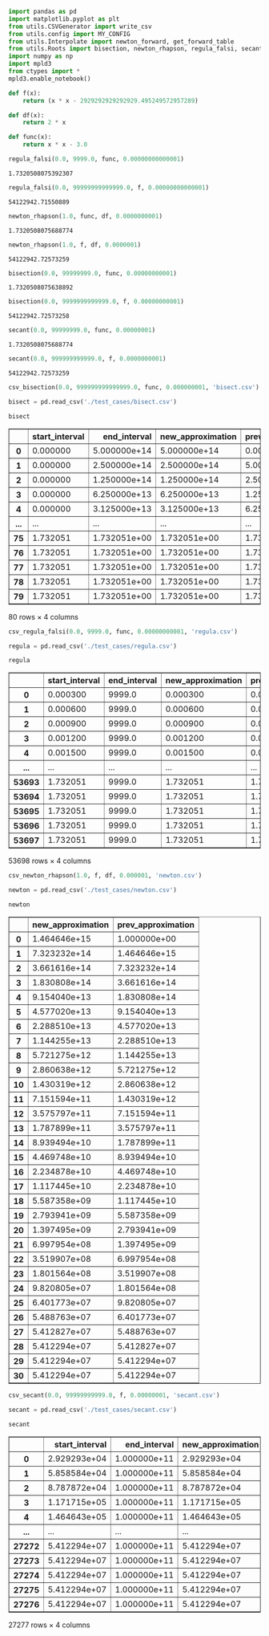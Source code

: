 ```python
import pandas as pd
import matplotlib.pyplot as plt
from utils.CSVGenerator import write_csv
from utils.config import MY_CONFIG
from utils.Interpolate import newton_forward, get_forward_table
from utils.Roots import bisection, newton_rhapson, regula_falsi, secant, csv_bisection, csv_newton_rhapson, csv_regula_falsi, csv_secant
import numpy as np
import mpld3
from ctypes import *
mpld3.enable_notebook()
```


```python
def f(x):
    return (x * x - 2929292929292929.495249572957289)

def df(x):
    return 2 * x
```


```python
def func(x):
    return x * x - 3.0
```


```python
regula_falsi(0.0, 9999.0, func, 0.00000000000001)
```




    1.7320508075392307




```python
regula_falsi(0.0, 99999999999999.0, f, 0.00000000000001)
```




    54122942.71550889




```python
newton_rhapson(1.0, func, df, 0.0000000001)
```




    1.7320508075688774




```python
newton_rhapson(1.0, f, df, 0.0000001)
```




    54122942.72573259




```python
bisection(0.0, 99999999.0, func, 0.00000000001)
```




    1.7320508075638892




```python
bisection(0.0, 9999999999999.0, f, 0.00000000001)
```




    54122942.72573258




```python
secant(0.0, 99999999.0, func, 0.00000001)
```




    1.7320508075688774




```python
secant(0.0, 999999999999.0, f, 0.0000000001)
```




    54122942.72573259




```python
csv_bisection(0.0, 999999999999999.0, func, 0.000000001, 'bisect.csv')
```


```python
bisect = pd.read_csv('./test_cases/bisect.csv')
```


```python
bisect
```




<div>
<style scoped>
    .dataframe tbody tr th:only-of-type {
        vertical-align: middle;
    }

    .dataframe tbody tr th {
        vertical-align: top;
    }

    .dataframe thead th {
        text-align: right;
    }
</style>
<table border="1" class="dataframe">
  <thead>
    <tr style="text-align: right;">
      <th></th>
      <th>start_interval</th>
      <th>end_interval</th>
      <th>new_approximation</th>
      <th>prev_approximation</th>
    </tr>
  </thead>
  <tbody>
    <tr>
      <th>0</th>
      <td>0.000000</td>
      <td>5.000000e+14</td>
      <td>5.000000e+14</td>
      <td>0.000000e+00</td>
    </tr>
    <tr>
      <th>1</th>
      <td>0.000000</td>
      <td>2.500000e+14</td>
      <td>2.500000e+14</td>
      <td>5.000000e+14</td>
    </tr>
    <tr>
      <th>2</th>
      <td>0.000000</td>
      <td>1.250000e+14</td>
      <td>1.250000e+14</td>
      <td>2.500000e+14</td>
    </tr>
    <tr>
      <th>3</th>
      <td>0.000000</td>
      <td>6.250000e+13</td>
      <td>6.250000e+13</td>
      <td>1.250000e+14</td>
    </tr>
    <tr>
      <th>4</th>
      <td>0.000000</td>
      <td>3.125000e+13</td>
      <td>3.125000e+13</td>
      <td>6.250000e+13</td>
    </tr>
    <tr>
      <th>...</th>
      <td>...</td>
      <td>...</td>
      <td>...</td>
      <td>...</td>
    </tr>
    <tr>
      <th>75</th>
      <td>1.732051</td>
      <td>1.732051e+00</td>
      <td>1.732051e+00</td>
      <td>1.732051e+00</td>
    </tr>
    <tr>
      <th>76</th>
      <td>1.732051</td>
      <td>1.732051e+00</td>
      <td>1.732051e+00</td>
      <td>1.732051e+00</td>
    </tr>
    <tr>
      <th>77</th>
      <td>1.732051</td>
      <td>1.732051e+00</td>
      <td>1.732051e+00</td>
      <td>1.732051e+00</td>
    </tr>
    <tr>
      <th>78</th>
      <td>1.732051</td>
      <td>1.732051e+00</td>
      <td>1.732051e+00</td>
      <td>1.732051e+00</td>
    </tr>
    <tr>
      <th>79</th>
      <td>1.732051</td>
      <td>1.732051e+00</td>
      <td>1.732051e+00</td>
      <td>1.732051e+00</td>
    </tr>
  </tbody>
</table>
<p>80 rows × 4 columns</p>
</div>




```python
csv_regula_falsi(0.0, 9999.0, func, 0.00000000001, 'regula.csv')
```


```python
regula = pd.read_csv('./test_cases/regula.csv')
```


```python
regula
```




<div>
<style scoped>
    .dataframe tbody tr th:only-of-type {
        vertical-align: middle;
    }

    .dataframe tbody tr th {
        vertical-align: top;
    }

    .dataframe thead th {
        text-align: right;
    }
</style>
<table border="1" class="dataframe">
  <thead>
    <tr style="text-align: right;">
      <th></th>
      <th>start_interval</th>
      <th>end_interval</th>
      <th>new_approximation</th>
      <th>prev_approximation</th>
    </tr>
  </thead>
  <tbody>
    <tr>
      <th>0</th>
      <td>0.000300</td>
      <td>9999.0</td>
      <td>0.000300</td>
      <td>0.000000</td>
    </tr>
    <tr>
      <th>1</th>
      <td>0.000600</td>
      <td>9999.0</td>
      <td>0.000600</td>
      <td>0.000300</td>
    </tr>
    <tr>
      <th>2</th>
      <td>0.000900</td>
      <td>9999.0</td>
      <td>0.000900</td>
      <td>0.000600</td>
    </tr>
    <tr>
      <th>3</th>
      <td>0.001200</td>
      <td>9999.0</td>
      <td>0.001200</td>
      <td>0.000900</td>
    </tr>
    <tr>
      <th>4</th>
      <td>0.001500</td>
      <td>9999.0</td>
      <td>0.001500</td>
      <td>0.001200</td>
    </tr>
    <tr>
      <th>...</th>
      <td>...</td>
      <td>...</td>
      <td>...</td>
      <td>...</td>
    </tr>
    <tr>
      <th>53693</th>
      <td>1.732051</td>
      <td>9999.0</td>
      <td>1.732051</td>
      <td>1.732051</td>
    </tr>
    <tr>
      <th>53694</th>
      <td>1.732051</td>
      <td>9999.0</td>
      <td>1.732051</td>
      <td>1.732051</td>
    </tr>
    <tr>
      <th>53695</th>
      <td>1.732051</td>
      <td>9999.0</td>
      <td>1.732051</td>
      <td>1.732051</td>
    </tr>
    <tr>
      <th>53696</th>
      <td>1.732051</td>
      <td>9999.0</td>
      <td>1.732051</td>
      <td>1.732051</td>
    </tr>
    <tr>
      <th>53697</th>
      <td>1.732051</td>
      <td>9999.0</td>
      <td>1.732051</td>
      <td>1.732051</td>
    </tr>
  </tbody>
</table>
<p>53698 rows × 4 columns</p>
</div>




```python
csv_newton_rhapson(1.0, f, df, 0.000001, 'newton.csv')
```


```python
newton = pd.read_csv('./test_cases/newton.csv')
```


```python
newton
```




<div>
<style scoped>
    .dataframe tbody tr th:only-of-type {
        vertical-align: middle;
    }

    .dataframe tbody tr th {
        vertical-align: top;
    }

    .dataframe thead th {
        text-align: right;
    }
</style>
<table border="1" class="dataframe">
  <thead>
    <tr style="text-align: right;">
      <th></th>
      <th>new_approximation</th>
      <th>prev_approximation</th>
    </tr>
  </thead>
  <tbody>
    <tr>
      <th>0</th>
      <td>1.464646e+15</td>
      <td>1.000000e+00</td>
    </tr>
    <tr>
      <th>1</th>
      <td>7.323232e+14</td>
      <td>1.464646e+15</td>
    </tr>
    <tr>
      <th>2</th>
      <td>3.661616e+14</td>
      <td>7.323232e+14</td>
    </tr>
    <tr>
      <th>3</th>
      <td>1.830808e+14</td>
      <td>3.661616e+14</td>
    </tr>
    <tr>
      <th>4</th>
      <td>9.154040e+13</td>
      <td>1.830808e+14</td>
    </tr>
    <tr>
      <th>5</th>
      <td>4.577020e+13</td>
      <td>9.154040e+13</td>
    </tr>
    <tr>
      <th>6</th>
      <td>2.288510e+13</td>
      <td>4.577020e+13</td>
    </tr>
    <tr>
      <th>7</th>
      <td>1.144255e+13</td>
      <td>2.288510e+13</td>
    </tr>
    <tr>
      <th>8</th>
      <td>5.721275e+12</td>
      <td>1.144255e+13</td>
    </tr>
    <tr>
      <th>9</th>
      <td>2.860638e+12</td>
      <td>5.721275e+12</td>
    </tr>
    <tr>
      <th>10</th>
      <td>1.430319e+12</td>
      <td>2.860638e+12</td>
    </tr>
    <tr>
      <th>11</th>
      <td>7.151594e+11</td>
      <td>1.430319e+12</td>
    </tr>
    <tr>
      <th>12</th>
      <td>3.575797e+11</td>
      <td>7.151594e+11</td>
    </tr>
    <tr>
      <th>13</th>
      <td>1.787899e+11</td>
      <td>3.575797e+11</td>
    </tr>
    <tr>
      <th>14</th>
      <td>8.939494e+10</td>
      <td>1.787899e+11</td>
    </tr>
    <tr>
      <th>15</th>
      <td>4.469748e+10</td>
      <td>8.939494e+10</td>
    </tr>
    <tr>
      <th>16</th>
      <td>2.234878e+10</td>
      <td>4.469748e+10</td>
    </tr>
    <tr>
      <th>17</th>
      <td>1.117445e+10</td>
      <td>2.234878e+10</td>
    </tr>
    <tr>
      <th>18</th>
      <td>5.587358e+09</td>
      <td>1.117445e+10</td>
    </tr>
    <tr>
      <th>19</th>
      <td>2.793941e+09</td>
      <td>5.587358e+09</td>
    </tr>
    <tr>
      <th>20</th>
      <td>1.397495e+09</td>
      <td>2.793941e+09</td>
    </tr>
    <tr>
      <th>21</th>
      <td>6.997954e+08</td>
      <td>1.397495e+09</td>
    </tr>
    <tr>
      <th>22</th>
      <td>3.519907e+08</td>
      <td>6.997954e+08</td>
    </tr>
    <tr>
      <th>23</th>
      <td>1.801564e+08</td>
      <td>3.519907e+08</td>
    </tr>
    <tr>
      <th>24</th>
      <td>9.820805e+07</td>
      <td>1.801564e+08</td>
    </tr>
    <tr>
      <th>25</th>
      <td>6.401773e+07</td>
      <td>9.820805e+07</td>
    </tr>
    <tr>
      <th>26</th>
      <td>5.488763e+07</td>
      <td>6.401773e+07</td>
    </tr>
    <tr>
      <th>27</th>
      <td>5.412827e+07</td>
      <td>5.488763e+07</td>
    </tr>
    <tr>
      <th>28</th>
      <td>5.412294e+07</td>
      <td>5.412827e+07</td>
    </tr>
    <tr>
      <th>29</th>
      <td>5.412294e+07</td>
      <td>5.412294e+07</td>
    </tr>
    <tr>
      <th>30</th>
      <td>5.412294e+07</td>
      <td>5.412294e+07</td>
    </tr>
  </tbody>
</table>
</div>




```python
csv_secant(0.0, 99999999999.0, f, 0.00000001, 'secant.csv')
```


```python
secant = pd.read_csv('./test_cases/secant.csv')
```


```python
secant
```




<div>
<style scoped>
    .dataframe tbody tr th:only-of-type {
        vertical-align: middle;
    }

    .dataframe tbody tr th {
        vertical-align: top;
    }

    .dataframe thead th {
        text-align: right;
    }
</style>
<table border="1" class="dataframe">
  <thead>
    <tr style="text-align: right;">
      <th></th>
      <th>start_interval</th>
      <th>end_interval</th>
      <th>new_approximation</th>
      <th>prev_approximation</th>
    </tr>
  </thead>
  <tbody>
    <tr>
      <th>0</th>
      <td>2.929293e+04</td>
      <td>1.000000e+11</td>
      <td>2.929293e+04</td>
      <td>0.000000e+00</td>
    </tr>
    <tr>
      <th>1</th>
      <td>5.858584e+04</td>
      <td>1.000000e+11</td>
      <td>5.858584e+04</td>
      <td>2.929293e+04</td>
    </tr>
    <tr>
      <th>2</th>
      <td>8.787872e+04</td>
      <td>1.000000e+11</td>
      <td>8.787872e+04</td>
      <td>5.858584e+04</td>
    </tr>
    <tr>
      <th>3</th>
      <td>1.171715e+05</td>
      <td>1.000000e+11</td>
      <td>1.171715e+05</td>
      <td>8.787872e+04</td>
    </tr>
    <tr>
      <th>4</th>
      <td>1.464643e+05</td>
      <td>1.000000e+11</td>
      <td>1.464643e+05</td>
      <td>1.171715e+05</td>
    </tr>
    <tr>
      <th>...</th>
      <td>...</td>
      <td>...</td>
      <td>...</td>
      <td>...</td>
    </tr>
    <tr>
      <th>27272</th>
      <td>5.412294e+07</td>
      <td>1.000000e+11</td>
      <td>5.412294e+07</td>
      <td>5.412294e+07</td>
    </tr>
    <tr>
      <th>27273</th>
      <td>5.412294e+07</td>
      <td>1.000000e+11</td>
      <td>5.412294e+07</td>
      <td>5.412294e+07</td>
    </tr>
    <tr>
      <th>27274</th>
      <td>5.412294e+07</td>
      <td>1.000000e+11</td>
      <td>5.412294e+07</td>
      <td>5.412294e+07</td>
    </tr>
    <tr>
      <th>27275</th>
      <td>5.412294e+07</td>
      <td>1.000000e+11</td>
      <td>5.412294e+07</td>
      <td>5.412294e+07</td>
    </tr>
    <tr>
      <th>27276</th>
      <td>5.412294e+07</td>
      <td>1.000000e+11</td>
      <td>5.412294e+07</td>
      <td>5.412294e+07</td>
    </tr>
  </tbody>
</table>
<p>27277 rows × 4 columns</p>
</div>




```python

```
